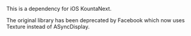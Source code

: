This is a dependency for iOS KountaNext.

The original library has been deprecated by Facebook which now uses Texture instead of ASyncDisplay.

